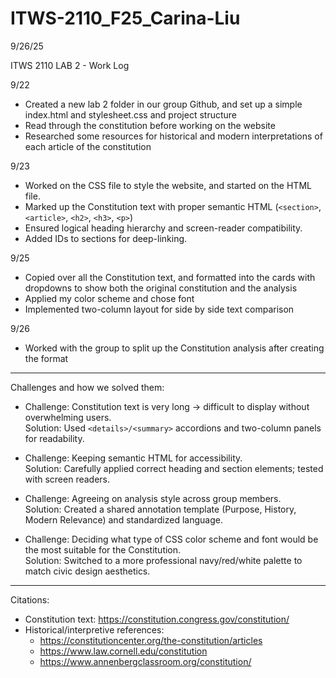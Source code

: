 # ITWS-2110_F25_Carina-Liu
9/26/25


ITWS 2110 LAB 2 - Work Log

9/22
 - Created a new lab 2 folder in our group Github, and set up a simple index.html and stylesheet.css and project structure
 - Read through the constitution before working on the website
 - Researched some resources for historical and modern interpretations of each article of the constitution

9/23
 - Worked on the CSS file to style the website, and started on the HTML file. 
 - Marked up the Constitution text with proper semantic HTML (`<section>`, `<article>`, `<h2>`, `<h3>`, `<p>`)
 - Ensured logical heading hierarchy and screen-reader compatibility.
 - Added IDs to sections for deep-linking.

9/25
 - Copied over all the Constitution text, and formatted into the cards with dropdowns to show both the original constitution and the analysis
 - Applied my color scheme and chose font
 - Implemented two-column layout for side by side text comparison

9/26
 - Worked with the group to split up the Constitution analysis after creating the format


--------


Challenges and how we solved them:
- Challenge: Constitution text is very long → difficult to display without overwhelming users.  
  Solution: Used `<details>/<summary>` accordions and two-column panels for readability.

- Challenge: Keeping semantic HTML for accessibility.  
  Solution: Carefully applied correct heading and section elements; tested with screen readers.

- Challenge: Agreeing on analysis style across group members.  
  Solution: Created a shared annotation template (Purpose, History, Modern Relevance) and standardized language.

- Challenge: Deciding what type of CSS color scheme and font would be the most suitable for the Constitution.  
  Solution: Switched to a more professional navy/red/white palette to match civic design aesthetics.


-------


Citations:
- Constitution text: https://constitution.congress.gov/constitution/  
- Historical/interpretive references:  
  - https://constitutioncenter.org/the-constitution/articles
  - https://www.law.cornell.edu/constitution
  - https://www.annenbergclassroom.org/constitution/




